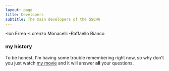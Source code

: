 ```yaml
---
layout: page
title: Developers
subtitle: The main developers of the SSCHA
---
```


-Ion Errea
-Lorenzo Monacelli
-Raffaello Bianco

### my history

To be honest, I'm having some trouble remembering right now, so why don't you just watch [my movie](https://en.wikipedia.org/wiki/The_Princess_Bride_%28film%29) and it will answer **all** your questions.
